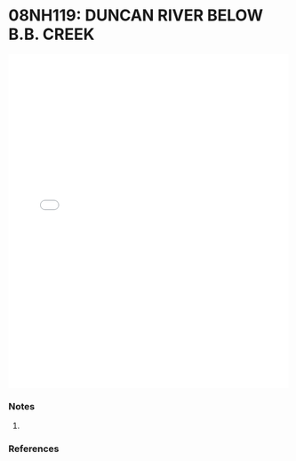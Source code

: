 # 08NH119: DUNCAN RIVER BELOW B.B. CREEK

<iframe src="/_static/stations/08NH119_fdc.html" width="100%" height="600" frameborder="0"></iframe>

### Notes
1. 

### References

